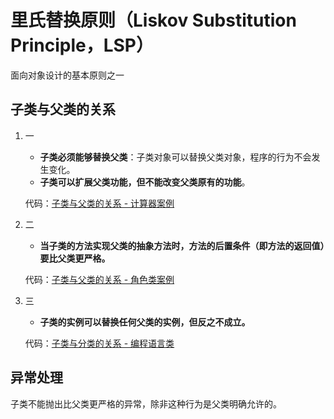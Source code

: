 # 里氏替换原则（Liskov Substitution Principle，LSP）
面向对象设计的基本原则之一

## 子类与父类的关系
1. 一
   - **子类必须能够替换父类**：子类对象可以替换父类对象，程序的行为不会发生变化。
   - **子类可以扩展父类功能，但不能改变父类原有的功能**。
   
   代码：[子类与父类的关系 - 计算器案例](/LiskovSubstitutionPrinciple/RequirementOne)

2. 二
   - **当子类的方法实现父类的抽象方法时，方法的后置条件（即方法的返回值）要比父类更严格。**
   
   代码：[子类与父类的关系 - 角色类案例](/LiskovSubstitutionPrinciple/RequirementTwo)

3. 三
   - **子类的实例可以替换任何父类的实例，但反之不成立。**
   
   代码：[子类与分类的关系 - 编程语言类](/LiskovSubstitutionPrinciple/RequirementThree)
   
## 异常处理
子类不能抛出比父类更严格的异常，除非这种行为是父类明确允许的。